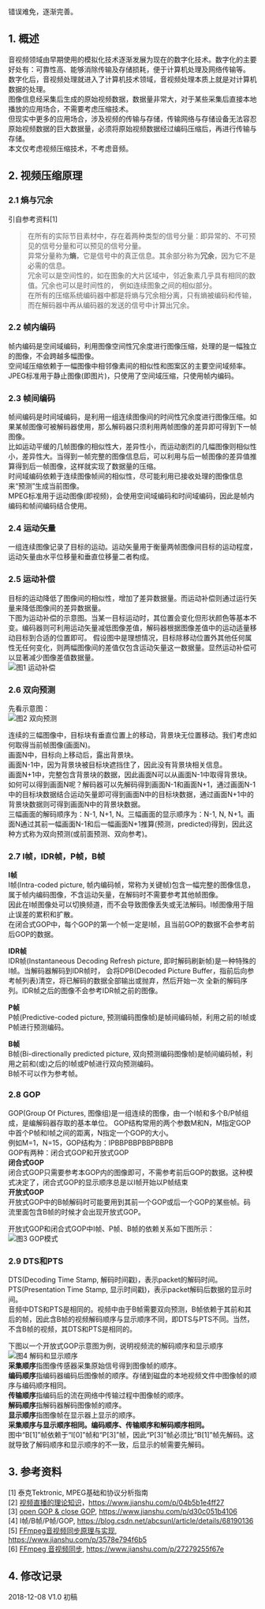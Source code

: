 错误难免，逐渐完善。  

## 1. 概述  
音视频领域由早期使用的模拟化技术逐渐发展为现在的数字化技术。数字化的主要好处有：可靠性高、能够消除传输及存储损耗，便于计算机处理及网络传输等。  
数字化后，音视频处理就进入了计算机技术领域，音视频处理本质上就是对计算机数据的处理。  
图像信息经采集后生成的原始视频数据，数据量非常大，对于某些采集后直接本地播放的应用场合，不需要考虑压缩技术。  
但现实中更多的应用场合，涉及视频的传输与存储，传输网络与存储设备无法容忍原始视频数据的巨大数据量，必须将原始视频数据经过编码压缩后，再进行传输与存储。  
本文仅考虑视频压缩技术，不考虑音频。  

## 2. 视频压缩原理  
### 2.1 熵与冗余  
引自参考资料[1]  
>在所有的实际节目素材中，存在着两种类型的信号分量：即异常的、不可预见的信号分量和可以预见的信号分量。  
异常分量称为**熵**，它是信号中的真正信息。其余部分称为**冗余**，因为它不是必需的信息。  
冗余可以是空间性的，如在图象的大片区域中，邻近象素几乎具有相同的数值。冗余也可以是时间性的， 例如连续图象之间的相似部分。  
在所有的压缩系统编码器中都是将熵与冗余相分离，只有熵被编码和传输，而在解码器中再从编码器的发送的信号中计算出冗余。  

### 2.2 帧内编码  
帧内编码是空间域编码，利用图像空间性冗余度进行图像压缩，处理的是一幅独立的图像，不会跨越多幅图像。  
空间域压缩依赖于一幅图像中相邻像素间的相似性和图案区的主要空间域频率。  
JPEG标准用于静止图像(即图片)，只使用了空间域压缩，只使用帧内编码。  

### 2.3 帧间编码  
帧间编码是时间域编码，是利用一组连续图像间的时间性冗余度进行图像压缩。如果某帧图像可被解码器使用，那么解码器只须利用两帧图像的差异即可得到下一帧图像。  
比如运动平缓的几帧图像的相似性大，差异性小，而运动剧烈的几幅图像则相似性小，差异性大。当得到一帧完整的图像信息后，可以利用与后一帧图像的差异值推算得到后一帧图像，这样就实现了数据量的压缩。  
时间域编码依赖于连续图像帧间的相似性，尽可能利用已接收处理的图像信息来“预测”生成当前图像。  
MPEG标准用于运动图像(即视频)，会使用空间域编码和时间域编码，因此是帧内编码和帧间编码结合使用。  

### 2.4 运动矢量  
一组连续图像记录了目标的运动。运动矢量用于衡量两帧图像间目标的运动程度，运动矢量由水平位移量和垂直位移量二者构成。  

### 2.5 运动补偿  
目标的运动降低了图像间的相似性，增加了差异数据量。而运动补偿则通过运行矢量来降低图像间的差异数据量。  
下图为运动补偿的示意图。当某一目标运动时，其位置会变化但形状颜色等基本不变。编码器则可利用运动矢量减低图像差值，解码器根据图像差值中的运动适量移动目标到合适的位置即可。
假设图中是理想情况，目标除移动位置外其他任何属性无任何变化，则两幅图像间的差值仅包含运动矢量这一数据量。显然运动补偿可以显著减少图像差值数据量。  
![图1 运动补偿](https://leichn.github.io/img/avideo_basics/motion_compensation.jpg "视频编码基础-运动补偿")  

### 2.6 双向预测  
先看示意图：  
![图2 双向预测](https://leichn.github.io/img/avideo_basics/bi-directionally_predicted.jpg "视频编码基础-双向预测")  

连续的三幅图像中，目标块有垂直位置上的移动，背景块无位置移动。我们考虑如何取得当前帧图像(画面N)。  
画面N中，目标向上移动后，露出背景块。  
画面N-1中，因为背景块被目标块遮挡住了，因此没有背景块相关信息。  
画面N+1中，完整包含背景块的数据，因此画面N可以从画面N-1中取得背景块。  
如何可以得到画面N呢？解码器可以先解码得到画面N-1和画面N+1，通过画面N-1中的目标块数据结合运动矢量即可得到画面N中的目标块数据，通过画面N+1中的背景块数据则可得到画面N中的背景块数据。  
三幅画面的解码顺序为：N-1, N+1, N。三幅画面的显示顺序为：N-1, N, N+1。画面N通过其前一幅画面N-1和后一幅画面N+1推算(预测，predicted)得到，因此这种方式称为双向预测(或前面预测、双向参考)。  

### 2.7 I帧，IDR帧，P帧，B帧
**I帧**  
I帧(Intra-coded picture, 帧内编码帧，常称为关键帧)包含一幅完整的图像信息，属于帧内编码图像，不含运动矢量，在解码时不需要参考其他帧图像。  
因此在I帧图像处可以切换频道，而不会导致图像丢失或无法解码。I帧图像用于阻止误差的累积和扩散。  
在闭合式GOP中，每个GOP的第一个帧一定是I帧，且当前GOP的数据不会参考前后GOP的数据。  

**IDR帧**  
IDR帧(Instantaneous Decoding Refresh picture, 即时解码刷新帧)是一种特殊的I帧。当解码器解码到IDR帧时，
会将DPB(Decoded Picture Buffer，指前后向参考帧列表)清空，将已解码的数据全部输出或抛弃，然后开始一次
全新的解码序列。IDR帧之后的图像不会参考IDR帧之前的图像。  

**P帧**  
P帧(Predictive-coded picture, 预测编码图像帧)是帧间编码帧，利用之前的I帧或P帧进行预测编码。  

**B帧**  
B帧(Bi-directionally predicted picture, 双向预测编码图像帧)是帧间编码帧，利用之前和(或)之后的I帧或P帧进行双向预测编码。  
B帧不可以作为参考帧。  

### 2.8 GOP  
GOP(Group Of Pictures, 图像组)是一组连续的图像，由一个I帧和多个B/P帧组成，是编解码器存取的基本单位。
GOP结构常用的两个参数M和N，M指定GOP中首个P帧和I帧之间的距离，N指定一个GOP的大小。  
例如M=1，N=15，GOP结构为：IPBBPBBPBBPBBPB  
GOP有两种：闭合式GOP和开放式GOP  
**闭合式GOP**  
闭合式GOP只需要参考本GOP内的图像即可，不需参考前后GOP的数据。这种模式决定了，闭合式GOP的显示顺序总是以I帧开始以P帧结束  
**开放式GOP**  
开放式GOP中的B帧解码时可能要用到其前一个GOP或后一个GOP的某些帧。码流里面包含B帧的时候才会出现开放式GOP。  

开放式GOP和闭合式GOP中I帧、P帧、B帧的依赖关系如下图所示：  
![图3 GOP模式](https://leichn.github.io/img/avideo_basics/gop_mode.jpg "视频编码基础-GOP模式")  

### 2.9 DTS和PTS  

DTS(Decoding Time Stamp, 解码时间戳)，表示packet的解码时间。  
PTS(Presentation Time Stamp, 显示时间戳)，表示packet解码后数据的显示时间。  
音频中DTS和PTS是相同的。视频中由于B帧需要双向预测，B帧依赖于其前和其后的帧，因此含B帧的视频解码顺序与显示顺序不同，即DTS与PTS不同。当然，不含B帧的视频，其DTS和PTS是相同的。  

下图以一个开放式GOP示意图为例，说明视频流的解码顺序和显示顺序  
![图4 解码和显示顺序](https://leichn.github.io/img/avideo_basics/decode_order.jpg "视频编码基础-解码和显示顺序")  
**采集顺序**指图像传感器采集原始信号得到图像帧的顺序。  
**编码顺序**指编码器编码后图像帧的顺序。存储到磁盘的本地视频文件中图像帧的顺序与编码顺序相同。  
**传输顺序**指编码后的流在网络中传输过程中图像帧的顺序。  
**解码顺序**指解码器解码图像帧的顺序。  
**显示顺序**指图像帧在显示器上显示的顺序。  
**采集顺序与显示顺序相同。编码顺序、传输顺序和解码顺序相同。**  
图中“B[1]”帧依赖于“I[0]”帧和“P[3]”帧，因此“P[3]”帧必须比“B[1]”帧先解码。这就导致了解码顺序和显示顺序的不一致，后显示的帧需要先解码。  

## 3. 参考资料  
[1] 泰克Tektronic, MPEG基础和协议分析指南  
[2] [视频直播的理论知识](https://www.jianshu.com/p/04b5b1e4ff27)，<https://www.jianshu.com/p/04b5b1e4ff27>  
[3] [open GOP & close GOP](https://www.jianshu.com/p/d30c051b4106), <https://www.jianshu.com/p/d30c051b4106>  
[4] I帧/B帧/P帧/GOP, <https://blog.csdn.net/abcsunl/article/details/68190136>  
[5] [FFmpeg音视频同步原理与实现](https://www.jianshu.com/p/3578e794f6b5), <https://www.jianshu.com/p/3578e794f6b5>  
[6] [FFmpeg 音视频同步](https://www.jianshu.com/p/27279255f67e), <https://www.jianshu.com/p/27279255f67e>  

## 4. 修改记录  
2018-12-08  V1.0  初稿  
